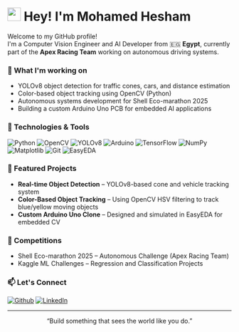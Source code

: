 <h1><img src="https://emojis.slackmojis.com/emojis/images/1531849430/4246/blob-sunglasses.gif" width="30"/> Hey! I'm Mohamed Hesham</h1>

<p>Welcome to my GitHub profile!<br>
I'm a Computer Vision Engineer and AI Developer from 🇪🇬 <b>Egypt</b>, currently part of the <b>Apex Racing Team</b> working on autonomous driving systems.</p>

<h3>🚗 What I'm working on</h3>
<ul>
  <li>YOLOv8 object detection for traffic cones, cars, and distance estimation</li>
  <li>Color-based object tracking using OpenCV (Python)</li>
  <li>Autonomous systems development for Shell Eco-marathon 2025</li>
  <li>Building a custom Arduino Uno PCB for embedded AI applications</li>
</ul>

<h3>🧠 Technologies & Tools</h3>
<p>
  <img alt="Python" src="https://img.shields.io/badge/-Python-3776AB?style=flat-square&logo=python&logoColor=white" />
  <img alt="OpenCV" src="https://img.shields.io/badge/-OpenCV-5C3EE8?style=flat-square&logo=opencv&logoColor=white" />
  <img alt="YOLOv8" src="https://img.shields.io/badge/-YOLOv8-FFDD00?style=flat-square&logo=github&logoColor=black" />
  <img alt="Arduino" src="https://img.shields.io/badge/-Arduino-00979D?style=flat-square&logo=arduino&logoColor=white" />
  <img alt="TensorFlow" src="https://img.shields.io/badge/-TensorFlow-FF6F00?style=flat-square&logo=tensorflow&logoColor=white" />
  <img alt="NumPy" src="https://img.shields.io/badge/-NumPy-013243?style=flat-square&logo=numpy&logoColor=white" />
  <img alt="Matplotlib" src="https://img.shields.io/badge/-Matplotlib-11557C?style=flat-square&logo=plotly&logoColor=white" />
  <img alt="Git" src="https://img.shields.io/badge/-Git-F05032?style=flat-square&logo=git&logoColor=white" />
  <img alt="EasyEDA" src="https://img.shields.io/badge/-EasyEDA-1E90FF?style=flat-square&logo=circuitverse&logoColor=white" />
</p>

<h3>📌 Featured Projects</h3>
<ul>
  <li><b>Real-time Object Detection</b> – YOLOv8-based cone and vehicle tracking system</li>
  <li><b>Color-Based Object Tracking</b> – Using OpenCV HSV filtering to track blue/yellow moving objects</li>
  <li><b>Custom Arduino Uno Clone</b> – Designed and simulated in EasyEDA for embedded CV</li>
</ul>

<h3>🏁 Competitions</h3>
<ul>
  <li>Shell Eco-marathon 2025 – Autonomous Challenge (Apex Racing Team)</li>
  <li>Kaggle ML Challenges – Regression and Classification Projects</li>
</ul>

<h3>📫 Let's Connect</h3>
<p>
  <a href="https://github.com/yourusername" target="_blank"><img alt="Github" src="https://img.shields.io/badge/GitHub-100000?style=for-the-badge&logo=github&logoColor=white"/></a>
  <a href="https://www.linkedin.com/in/your-profile" target="_blank"><img alt="LinkedIn" src="https://img.shields.io/badge/LinkedIn-0077B5?style=for-the-badge&logo=linkedin&logoColor=white"/></a>
</p>

---

<p align="center">“Build something that sees the world like you do.”</p>
